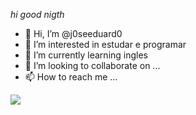 *hi good nigth*


- 👋 Hi, I’m @j0seeduard0
- 👀 I’m interested in estudar e programar
- 🌱 I’m currently learning ingles
- 💞️ I’m looking to collaborate on ...
- 📫 How to reach me ...

<!---
j0seeduard0/j0seeduard0 is a ✨ special ✨ repository because its `README.md` (this file) appears on your GitHub profile.
You can click the Preview link to take a look at your changes.
--->

![](https://tenor.com/pt-BR/view/minions-gif-18954582)
